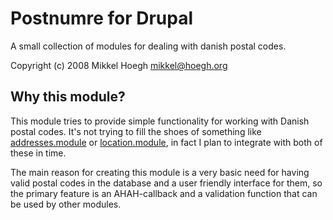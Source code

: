 Postnumre for Drupal
====================

A small collection of modules for dealing with danish postal codes.

Copyright (c) 2008 Mikkel Hoegh <mikkel@hoegh.org>

Why this module?
----------------

This module tries to provide simple functionality for working with Danish
postal codes. It's not trying to fill the shoes of something like
[addresses.module](http://drupal.org/project/addresses) or
[location.module](http://drupal.org/project/location), in fact I plan to
integrate with both of these in time.

The main reason for creating this module is a very basic need for having
valid postal codes in the database and a user friendly interface for them,
so the primary feature is an AHAH-callback and a validation function that
can be used by other modules.
